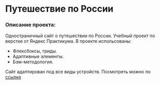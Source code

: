# Путешествие по России

### Описание проекта:
Одностраничный сайт о путешествии по России. Учебный проект по верстке от Яндекс Практикума. В проекте испольсованы:
* Флексбоксы, гриды.
* Адаптивные элементы.
* Бэм-методология.

Сайт адаптирован под все виды устройств.
Посмотреть можно по [ссылке](https://nastyaa-l.github.io/russian-travel/index.html)
